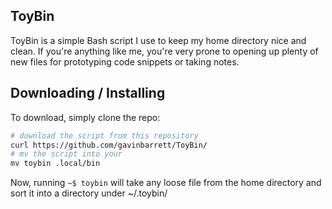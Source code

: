 ## ToyBin
ToyBin is a simple Bash script I use to keep my home directory nice and clean. If you're anything like me, you're very prone to opening up plenty of new files for prototyping code snippets or taking notes.

## Downloading / Installing
To download, simply clone the repo:
```bash
# download the script from this repository
curl https://github.com/gavinbarrett/ToyBin/
# mv the script into your 
mv toybin .local/bin
```

Now, running <code>~$ toybin</code> will take any loose file from the home directory and sort it into a directory under ~/.toybin/
